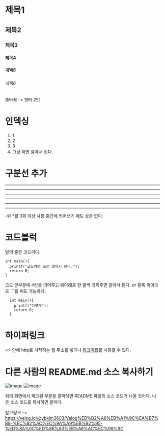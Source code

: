 # 제목1

## 제목2

### 제목3

#### 제목4

##### 제목5

###### 제목6


줄바꿈 -> 엔터 2번


# 인덱싱
1. 1
2. 2
3. 3
4. 그냥 하면 알아서 된다.

# 구분선 추가

---

----

----- -

***

****

**** ** **

-와 *를 3회 이상 사용 중간에 띄어쓰기 해도 상관 없다.

# 코드블럭

밑의 줄은 코드이다.

    int main(){
      printf("코드처럼 쓰면 알아서 된다.");
      return 0;
    }

코드 앞부분에 4칸을 띄어주고 위아래로 한 줄씩 띄워주면 알아서 된다.
or 블록 위아래로 ```를 써도 가능하다.

```
  int main(){
    printf("이렇게");
    return 0;
  }
```

# 하이퍼링크

<> 안에 http로 시작하는 웹 주소를 넣거나 [링크이름](링크주소)를 사용할 수 있다.


# 다른 사람의 README.md 소스 복사하기

![image](https://github.com/Jaeboong/Study/assets/158824294/566eec80-063f-4d85-8656-0ddf4ce244cf)
![image](https://github.com/Jaeboong/Study/assets/158824294/4f8093af-54e8-48ff-90f2-1c7fd97c3ba9)

위의 화면에서 체크된 부분을 클릭하면 README 파일의 소스 코드가 나올 것이다.
나온 소스 코드를 복사하면 끝이다.

참고링크 -> https://velog.io/@ybkim3603/Velog%EB%B2%A8%EB%A1%9C%EA%B7%B8-%EC%82%AC%EC%9A%A9%EB%B2%95-%ED%8A%9C%ED%86%A0%EB%A6%AC%EC%96%BC

